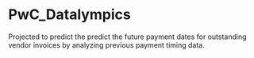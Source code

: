 # PwC_Datalympics
Projected to predict the predict the future payment dates for outstanding vendor invoices by analyzing previous payment timing data.
